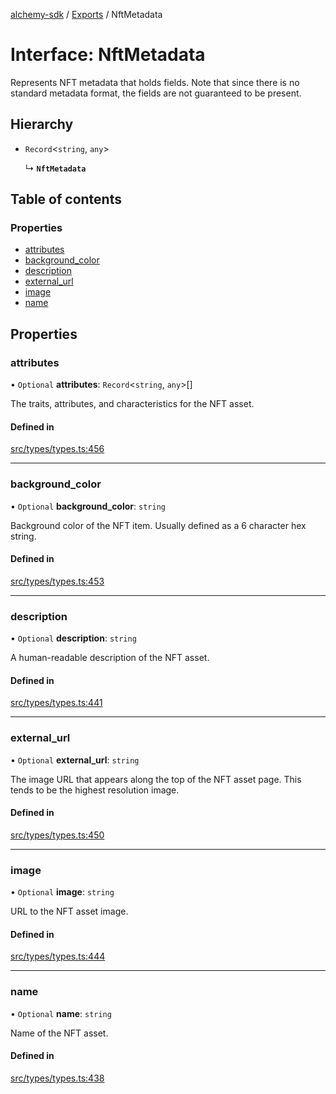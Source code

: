 [alchemy-sdk](../README.md) / [Exports](../modules.md) / NftMetadata

# Interface: NftMetadata

Represents NFT metadata that holds fields. Note that since there is no
standard metadata format, the fields are not guaranteed to be present.

## Hierarchy

- `Record`<`string`, `any`\>

  ↳ **`NftMetadata`**

## Table of contents

### Properties

- [attributes](NftMetadata.md#attributes)
- [background\_color](NftMetadata.md#background_color)
- [description](NftMetadata.md#description)
- [external\_url](NftMetadata.md#external_url)
- [image](NftMetadata.md#image)
- [name](NftMetadata.md#name)

## Properties

### attributes

• `Optional` **attributes**: `Record`<`string`, `any`\>[]

The traits, attributes, and characteristics for the NFT asset.

#### Defined in

[src/types/types.ts:456](https://github.com/alchemyplatform/alchemy-sdk-js/blob/bed7d71/src/types/types.ts#L456)

___

### background\_color

• `Optional` **background\_color**: `string`

Background color of the NFT item. Usually defined as a 6 character hex string.

#### Defined in

[src/types/types.ts:453](https://github.com/alchemyplatform/alchemy-sdk-js/blob/bed7d71/src/types/types.ts#L453)

___

### description

• `Optional` **description**: `string`

A human-readable description of the NFT asset.

#### Defined in

[src/types/types.ts:441](https://github.com/alchemyplatform/alchemy-sdk-js/blob/bed7d71/src/types/types.ts#L441)

___

### external\_url

• `Optional` **external\_url**: `string`

The image URL that appears along the top of the NFT asset page. This tends
to be the highest resolution image.

#### Defined in

[src/types/types.ts:450](https://github.com/alchemyplatform/alchemy-sdk-js/blob/bed7d71/src/types/types.ts#L450)

___

### image

• `Optional` **image**: `string`

URL to the NFT asset image.

#### Defined in

[src/types/types.ts:444](https://github.com/alchemyplatform/alchemy-sdk-js/blob/bed7d71/src/types/types.ts#L444)

___

### name

• `Optional` **name**: `string`

Name of the NFT asset.

#### Defined in

[src/types/types.ts:438](https://github.com/alchemyplatform/alchemy-sdk-js/blob/bed7d71/src/types/types.ts#L438)
